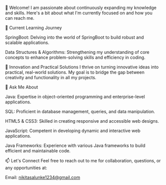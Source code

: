 
<!---
nikitasalunke24/nikitasalunke24 is a ✨ special ✨ repository because its `README.md` (this file) appears on your GitHub profile.
You can click the Preview link to take a look at your changes.
--->
🌱 Welcome! I am passionate about continuously expanding my knowledge and skills. Here's a bit about what I'm currently focused on and how you can reach me.

🌱 Current Learning Journey

SpringBoot: Delving into the world of SpringBoot to build robust and scalable applications.

Data Structures & Algorithms: Strengthening my understanding of core concepts to enhance problem-solving skills and efficiency in coding.


🚀 Innovation and Practical Solutions
I thrive on turning innovative ideas into practical, real-world solutions. My goal is to bridge the gap between creativity and functionality in all my projects.


💬 Ask Me About

Java: Expertise in object-oriented programming and enterprise-level applications.

SQL: Proficient in database management, queries, and data manipulation.

HTML5 & CSS3: Skilled in creating responsive and accessible web designs.

JavaScript: Competent in developing dynamic and interactive web applications.

Java Frameworks: Experience with various Java frameworks to build efficient and maintainable code.


📫 Let's Connect Feel free to reach out to me for collaboration, questions, or any opportunities at:

Email: nikitasalunke1234@gmail.com
